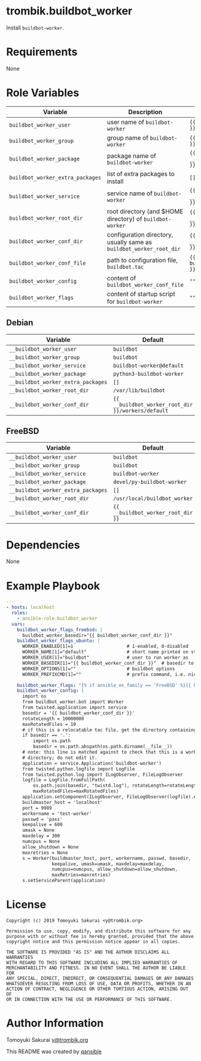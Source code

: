 # trombik.buildbot_worker

Install `buildbot-worker`.

# Requirements

None

# Role Variables

| Variable | Description | Default |
|----------|-------------|---------|
| `buildbot_worker_user` | user name of `buildbot-worker` | `{{ __buildbot_worker_user }}` |
| `buildbot_worker_group` | group name of `buildbot-worker` | `{{ __buildbot_worker_group }}` |
| `buildbot_worker_package` | package name of `buildbot-worker` | `{{ __buildbot_worker_package }}` |
| `buildbot_worker_extra_packages` | list of extra packages to install | `[]` |
| `buildbot_worker_service` | service name of `buildbot-worker` | `{{ __buildbot_worker_service }}` |
| `buildbot_worker_root_dir` | root directory (and $HOME directory) of `buildbot-worker` | `{{ __buildbot_worker_root_dir }}` |
| `buildbot_worker_conf_dir` | configuration directory, usually same as `buildbot_worker_root_dir` | `{{ __buildbot_worker_conf_dir }}` |
| `buildbot_worker_conf_file` | path to configuration file, `buildbot.tac`| `{{ buildbot_worker_conf_dir }}/buildbot.tac` |
| `buildbot_worker_config` | content of `buildbot_worker_conf_file` | `""` |
| `buildbot_worker_flags` | content of startup script for `buildbot-worker` | `""` |


## Debian

| Variable | Default |
|----------|---------|
| `__buildbot_worker_user` | `buildbot` |
| `__buildbot_worker_group` | `buildbot` |
| `__buildbot_worker_service` | `buildbot-worker@default` |
| `__buildbot_worker_package` | `python3-buildbot-worker` |
| `__buildbot_worker_extra_packages` | `[]` |
| `__buildbot_worker_root_dir` | `/var/lib/buildbot` |
| `__buildbot_worker_conf_dir` | `{{ __buildbot_worker_root_dir }}/workers/default` |

## FreeBSD

| Variable | Default |
|----------|---------|
| `__buildbot_worker_user` | `buildbot` |
| `__buildbot_worker_group` | `buildbot` |
| `__buildbot_worker_service` | `buildbot-worker` |
| `__buildbot_worker_package` | `devel/py-buildbot-worker` |
| `__buildbot_worker_extra_packages` | `[]` |
| `__buildbot_worker_root_dir` | `/usr/local/buildbot_worker` |
| `__buildbot_worker_conf_dir` | `{{ __buildbot_worker_root_dir }}` |


# Dependencies

None

# Example Playbook

```yaml
---
- hosts: localhost
  roles:
    - ansible-role-buildbot_worker
  vars:
    buildbot_worker_flags_freebsd: |
      buildbot_worker_basedir="{{ buildbot_worker_conf_dir }}"
    buildbot_worker_flags_ubuntu: |
      WORKER_ENABLED[1]=1                    # 1-enabled, 0-disabled
      WORKER_NAME[1]="default"               # short name printed on start/stop
      WORKER_USER[1]="buildbot"              # user to run worker as
      WORKER_BASEDIR[1]="{{ buildbot_worker_conf_dir }}"  # basedir to worker (absolute path)
      WORKER_OPTIONS[1]=""                   # buildbot options
      WORKER_PREFIXCMD[1]=""                 # prefix command, i.e. nice, linux32, dchroot

    buildbot_worker_flags: "{% if ansible_os_family == 'FreeBSD' %}{{ buildbot_worker_flags_freebsd }}{% elif ansible_os_family == 'Debian' %}{{ buildbot_worker_flags_ubuntu }}{% endif %}"
    buildbot_worker_config: |
      import os
      from buildbot_worker.bot import Worker
      from twisted.application import service
      basedir = '{{ buildbot_worker_conf_dir }}'
      rotateLength = 10000000
      maxRotatedFiles = 10
      # if this is a relocatable tac file, get the directory containing the TAC
      if basedir == '.':
          import os.path
          basedir = os.path.abspath(os.path.dirname(__file__))
      # note: this line is matched against to check that this is a worker
      # directory; do not edit it.
      application = service.Application('buildbot-worker')
      from twisted.python.logfile import LogFile
      from twisted.python.log import ILogObserver, FileLogObserver
      logfile = LogFile.fromFullPath(
          os.path.join(basedir, "twistd.log"), rotateLength=rotateLength,
          maxRotatedFiles=maxRotatedFiles)
      application.setComponent(ILogObserver, FileLogObserver(logfile).emit)
      buildmaster_host = 'localhost'
      port = 9989
      workername = 'test-worker'
      passwd = 'pass'
      keepalive = 600
      umask = None
      maxdelay = 300
      numcpus = None
      allow_shutdown = None
      maxretries = None
      s = Worker(buildmaster_host, port, workername, passwd, basedir,
                 keepalive, umask=umask, maxdelay=maxdelay,
                 numcpus=numcpus, allow_shutdown=allow_shutdown,
                 maxRetries=maxretries)
      s.setServiceParent(application)
```

# License

```
Copyright (c) 2019 Tomoyuki Sakurai <y@trombik.org>

Permission to use, copy, modify, and distribute this software for any
purpose with or without fee is hereby granted, provided that the above
copyright notice and this permission notice appear in all copies.

THE SOFTWARE IS PROVIDED "AS IS" AND THE AUTHOR DISCLAIMS ALL WARRANTIES
WITH REGARD TO THIS SOFTWARE INCLUDING ALL IMPLIED WARRANTIES OF
MERCHANTABILITY AND FITNESS. IN NO EVENT SHALL THE AUTHOR BE LIABLE FOR
ANY SPECIAL, DIRECT, INDIRECT, OR CONSEQUENTIAL DAMAGES OR ANY DAMAGES
WHATSOEVER RESULTING FROM LOSS OF USE, DATA OR PROFITS, WHETHER IN AN
ACTION OF CONTRACT, NEGLIGENCE OR OTHER TORTIOUS ACTION, ARISING OUT OF
OR IN CONNECTION WITH THE USE OR PERFORMANCE OF THIS SOFTWARE.
```

# Author Information

Tomoyuki Sakurai <y@trombik.org>

This README was created by [qansible](https://github.com/trombik/qansible)
